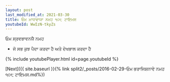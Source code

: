 ```yaml
---
layout: post
last_modified_at: 2021-03-30
title: ਓਮ ਮਾਧਾਵਾਯਾ ਨਮਹ ੧੦੮ ਟਾਇਮਸ
youtubeId: WwIzN-tkyZs
---
```

 
 
 ਓਮ ਸ੍ਰਵਭਾਵਨਯੈ ਨਮਹ  
 
 -  ਜੋ ਸਭ ਕੁਝ ਪੈਦਾ ਕਰਦਾ ਹੈ ਅਤੇ ਦੇਖਭਾਲ ਕਰਦਾ ਹੈ 
 
  
 
  
 
 
 
 
 
 


{% include youtubePlayer.html id=page.youtubeId %}
 
[Next]({{ site.baseurl }}{% link  split2/_posts/2016-02-29-ਓਮ ਭਰਾਜਿਸ਼ਨਾਵੇ ਨਮਹ ੧੦੮ ਟਾਇਮਸ.md%})
 
